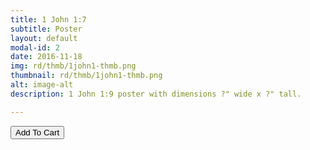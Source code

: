 ```yaml
---
title: 1 John 1:7
subtitle: Poster
layout: default
modal-id: 2
date: 2016-11-18
img: rd/thmb/1john1-thmb.png
thumbnail: rd/thmb/1john1-thmb.png
alt: image-alt
description: 1 John 1:9 poster with dimensions ?" wide x ?" tall.

---
```



<button
    type="button"
    class="snipcart-add-item btn btn-default"
    data-dismiss="modal"
    data-item-id="2"
    data-item-name="1 John 1:7"
    data-item-price="30.00"
    data-item-weight="20"
    data-item-url="/"
    data-item-image="/img/rd/sthmb/1john1-sthmb.png"
    data-item-description="Poster Print">
        Add To Cart
</button>
